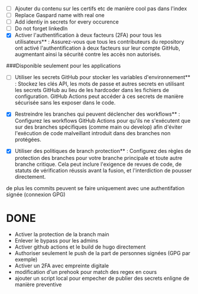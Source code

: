 - [ ] Ajouter du contenu sur les certifs etc de manière cool pas dans l'index
- [ ] Replace Gaspard name with real one
- [ ] Add identiy in secrets for every occurence 
- [ ] Do not forget linkedIn
- [x] Activer l'authentification à deux facteurs (2FA) pour tous les utilisateurs** : Assurez-vous que tous les contributeurs du repository ont activé l'authentification à deux facteurs sur leur compte GitHub, augmentant ainsi la sécurité contre les accès non autorisés.

###Disponible seulement pour les applications

- [ ] Utiliser les secrets GitHub pour stocker les variables d'environnement** : Stockez les clés API, les mots de passe et autres secrets en utilisant les secrets GitHub au lieu de les hardcoder dans les fichiers de configuration. GitHub Actions peut accéder à ces secrets de manière sécurisée sans les exposer dans le code.

- [x] Restreindre les branches qui peuvent déclencher des workflows** : Configurez les workflows GitHub Actions pour qu'ils ne s'exécutent que sur des branches spécifiques (comme main ou develop) afin d'éviter l'exécution de code malveillant introduit dans des branches non protégées.

- [x] Utiliser des politiques de branch protection** : Configurez des règles de protection des branches pour votre branche principale et toute autre branche critique. Cela peut inclure l'exigence de revues de code, de statuts de vérification réussis avant la fusion, et l'interdiction de pousser directement.

de plus les commits peuvent se faire uniquement avec une authentifation signée (connexion GPG)



# DONE
* Activer la protection de la branch main
* Enlever le bypass pour les admins
* Activer github actions et le build de hugo directement
* Authoriser seulement le push de la part de personnes signées (GPG par exemple)
* Activer un 2FA avec empreinte digitale
* modification d'un prehook pour match des regex en cours
* ajouter un script local pour empecher de publier des secrets enligne de manière preventive
